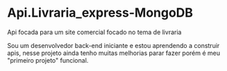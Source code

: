 # Api.Livraria_express-MongoDB
Api focada para um site comercial focado no tema de livraria

Sou um desenvolvedor back-end iniciante e estou aprendendo a construir apis, nesse projeto ainda tenho muitas melhorias parar fazer porém é meu
"primeiro projeto" funcional.
